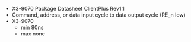 - X3-9070 Package Datasheet ClientPlus Rev1.1
- Command, address, or data input cycle to data output cycle (RE_n low)
- X3-9070
	- min 80ns
	- max none
